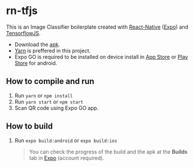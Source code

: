 # rn-tfjs

This is an Image Classifier boilerplate created with [React-Native](https://reactnative.dev/) ([Expo](https://expo.io/)) and [TensorflowJS](https://www.tensorflow.org/js).

- Download the [apk](hehe).
- [Yarn](https://yarnpkg.com/) is preffered in this project.
- Expo GO is required to be installed on device install in [App Store](https://apps.apple.com/us/app/expo-go/id982107779) or [Play Store](https://play.google.com/store/apps/details?id=host.exp.exponent&hl=en&gl=US) for android.

## How to compile and run

1. Run `yarn` or `npm install`
2. Run `yarn start` or `npm start`
3. Scan QR code using Expo GO app.

## How to build

1. Run `expo build:android` or `expo build:ios`
   > You can check the progress of the build and the apk at the **Builds** tab in [Expo](https://expo.io/) (account required).
